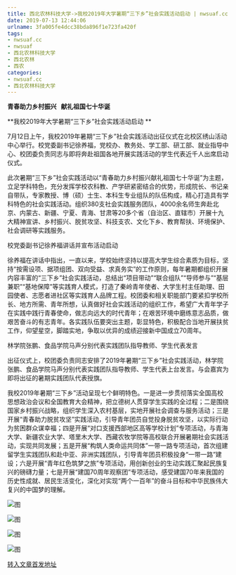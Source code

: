 ```yaml
---
title: 西北农林科技大学->我校2019年大学暑期“三下乡”社会实践活动启动 | nwsuaf.cc
date: 2019-07-13 12:44:06
urlname: 3fa005fe4dcc38bda896f1e723fa420f
tags: 
- nwsuaf.cc
- nwsuaf
- 西北农林科技大学
- 西北农林
- 西农
categories:
- nwsuaf.cc
- 西北农林科技大学
---
```



**青春助力乡村振兴   献礼祖国七十华诞**

**我校2019年大学暑期“三下乡”社会实践活动启动 **

7月12日上午，我校2019年暑期“三下乡”社会实践活动出征仪式在北校区绣山活动中心举行。校党委副书记徐养福，党校办、教务处、学工部、研工部、就业指导中心、校团委负责同志与即将奔赴祖国各地开展实践活动的学生代表近千人出席启动仪式。

此次暑期“三下乡”社会实践活动以“青春助力乡村振兴献礼祖国七十华诞”为主题，立足学科特色，充分发挥学校农科教、产学研紧密结合的优势，形成院长、书记亲自带队，专家教授、博（硕）士生、本科生专业组队的队伍构成，精心打造具有学科特色的社会实践活动。组织380支社会实践服务团队，4000余名师生奔赴北京、内蒙古、新疆、宁夏、青海、甘肃等20多个省（自治区、直辖市）开展十九大精神宣讲、乡村振兴、脱贫攻坚、科技支农、文化下乡、教育帮扶、环境保护、社会调研等实践服务。

校党委副书记徐养福讲话并宣布活动启动

徐养福在讲话中指出，一直以来，学校始终坚持以提高大学生综合素质为目标，坚持“按需设项、据项组团、双向受益、求真务实”的工作原则，每年暑期都组织开展内容丰富的“三下乡”社会实践活动，总结出“项目带动”“联合组队”“导师参与”“基层兼职”“基地保障”等实践育人模式，打造了秦岭青年使者、大学生村主任助理、田园使者、志愿者进社区等实践育人品牌工程。校团委和相关职能部门要紧扣学校所长、地方所需、青年所想，认真做好社会实践活动的组织工作，希望广大青年学子在实践中践行青春使命，做志向远大的时代青年；在艰苦环境中磨练意志品质，做艰苦奋斗的有志青年。各实践队伍要突出主题，彰显特色，积极配合当地开展扶贫工作，仰望星空，脚踏实地，争取以优异的成绩迎接新中国成立70周年。

林学院张鹏、食品学院马声分别代表实践团队指导教师、学生代表发言

出征仪式上，校团委负责同志安排了2019年暑期“三下乡”社会实践活动，林学院张鹏、食品学院马声分别代表实践团队指导教师、学生代表上台发言。与会嘉宾为即将出征的暑期实践团队代表授旗。

我校2019年暑期“三下乡”活动呈现七个鲜明特色。一是进一步贯彻落实全国高校思想政治会议和全国教育大会精神，把立德树人贯穿学生实践的全过程；二是围绕国家乡村振兴战略，组织学生深入农村基层，实地开展社会调查与服务活动；三是开展“青春助力脱贫攻坚”实践活动，引导青年团员自觉投身脱贫攻坚，以实际行动为贫困群众谋幸福；四是开展“对口支援西部地区高等学校计划”专项活动，与青海大学、新疆农业大学、塔里木大学、西藏农牧学院等高校联合开展暑期社会实践活动，实现共同发展；五是开展“构筑人类命运共同体”一带一路专项活动，首次组建留学生实践团队和赴中亚、非洲实践团队，引导青年团员积极投身“一带一路”建设；六是开展“青年红色筑梦之旅”专项活动，用创新创业的生动实践汇聚起民族复兴的磅礴力量；七是开展“建国70周年观察团”专项活动，感受建国70年来我国的历史性成就、居民生活变化，深化对实现“两个一百年”的奋斗目标和中华民族伟大复兴的中国梦的理解。



![图](https://news.nwsuaf.edu.cn/images/content/2019-07/20190713092859418133.jpg)

![图](https://news.nwsuaf.edu.cn/images/content/2019-07/20190713093321396310.jpg)

![图](https://news.nwsuaf.edu.cn/images/content/2019-07/20190713092637136980.jpg)

![图](https://news.nwsuaf.edu.cn/images/content/2019-07/20190713092615172887.jpg)

[转入文章首发地址](https://news.nwsuaf.edu.cn/xnxw/90921.htm)